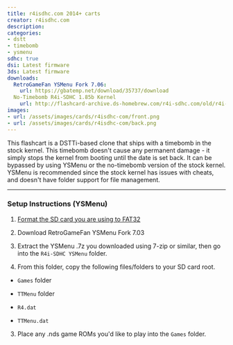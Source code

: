 ```yaml
---
title: r4isdhc.com 2014+ carts
creator: r4isdhc.com
description:
categories:
- dstt
- timebomb
- ysmenu
sdhc: true
dsi: Latest firmware
3ds: Latest firmware
downloads:
  RetroGameFan YSMenu Fork 7.06:
    url: https://gbatemp.net/download/35737/download
  No-Timebomb R4i-SDHC 1.85b Kernel
    url: http://flashcard-archive.ds-homebrew.com/r4i-sdhc.com/old/r4i-sdhc.com_DEMON_1.85b-notimebomb.zip
images:
- url: /assets/images/cards/r4isdhc-com/front.png
- url: /assets/images/cards/r4isdhc-com/back.png
---
```


This flashcart is a DSTTi-based clone that ships with a timebomb in the stock kernel. This timebomb doesn't cause any permanent damage - it simply stops the kernel from booting until the date is set back. It can be bypassed by using YSMenu or the no-timebomb version of the stock kernel. YSMenu is recommended since the stock kernel has issues with cheats, and doesn't have folder support for file management.

---

### Setup Instructions (YSMenu)

1) [Format the SD card you are using to FAT32](https://wiki.hacks.guide/wiki/Formatting_an_SD_card)

2) Download RetroGameFan YSMenu Fork 7.03

1) Extract the YSMenu .7z you downloaded using 7-zip or similar, then go into the `R4i-SDHC YSMenu` folder.

5) From this folder, copy the following files/folders to your SD card root.

- `Games` folder

- `TTMenu` folder

- `R4.dat`

- `TTMenu.dat`

3) Place any .nds game ROMs you'd like to play into the `Games` folder.